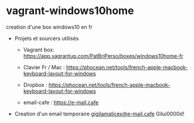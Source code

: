 # vagrant-windows10home

creation d'une box windows10 en fr

* Projets et sourcers utilisés

  * Vagrant box: https://app.vagrantup.com/PatBriPerso/boxes/windows10home-fr
  * Clavier Fr / Mac : https://phocean.net/tools/french-apple-macbook-keyboard-layout-for-windows
  * Dropbox : https://phocean.net/tools/french-apple-macbook-keyboard-layout-for-windows
  
  * email-cafe : https://e-mail.cafe


* Creation d'un email temporaire
    gigilamalicex@e-mail.cafe
    Gilui0000d!
    
    
  
